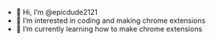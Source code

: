 - 👋 Hi, I’m @epicdude2121
- 👀 I’m interested in coding and making chrome extensions
- 🌱 I’m currently learning how to make chrome extensions

